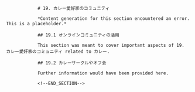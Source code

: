 
                # 19. カレー愛好家のコミュニティ
                
                *Content generation for this section encountered an error. This is a placeholder.*
                
                ## 19.1 オンラインコミュニティの活用
                
                This section was meant to cover important aspects of 19. カレー愛好家のコミュニティ related to カレー.
                
                ## 19.2 カレーサークルやオフ会
                
                Further information would have been provided here.
                
                <!--END_SECTION-->
                
